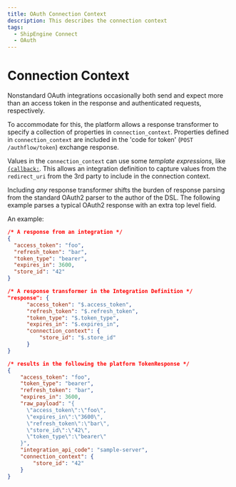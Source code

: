 ```yaml
---
title: OAuth Connection Context
description: This describes the connection context
tags:
  - ShipEngine Connect
  - OAuth
---
```


# Connection Context

Nonstandard OAuth integrations occasionally both send and expect more than an
access token in the response and authenticated requests, respectively.

To accommodate for this, the platform allows a response transformer to specify
a collection of properties in `connection_context`. Properties defined in
`connection_context` are included in the 'code for token' (`POST /authflow/token`)
exchange response.

Values in the `connection_context` can use some _template expressions_, like
[`{callback:`](../templating/callback.md). This allows
an integration definition to capture values from the `redirect_uri` from the
3rd party to include in the connection context.

Including _any_ response transformer shifts the burden of response
parsing from the standard OAuth2 parser to the author of the DSL. The
following example parses a typical OAuth2 response with an extra top level
field.

An example:

``` JSON
/* A response from an integration */
{
  "access_token": "foo",
  "refresh_token": "bar",
  "token_type": "bearer",
  "expires_in": 3600,
  "store_id": "42"
}

/* A response transformer in the Integration Definition */
"response": {      
      "access_token": "$.access_token",
      "refresh_token": "$.refresh_token",
      "token_type": "$.token_type",
      "expires_in": "$.expires_in",
      "connection_context": {
          "store_id": "$.store_id"
      }
}

/* results in the following the platform TokenResponse */
{
    "access_token": "foo",
    "token_type": "bearer",
    "refresh_token": "bar",
    "expires_in": 3600,
    "raw_payload": "{
      \"access_token\":\"foo\",
      \"expires_in\":\"3600\",
      \"refresh_token\":\"bar\",
      \"store_id\":\"42\",
      \"token_type\":\"bearer\"
    }",
    "integration_api_code": "sample-server",
    "connection_context": {
        "store_id": "42" 
    }    
}

```
